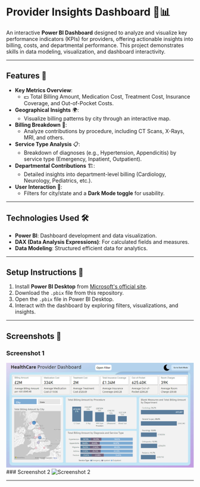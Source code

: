 # Provider Insights Dashboard 🏥📊

An interactive **Power BI Dashboard** designed to analyze and visualize key performance indicators (KPIs) for providers, offering actionable insights into billing, costs, and departmental performance. This project demonstrates skills in data modeling, visualization, and dashboard interactivity.

---

## Features 🚀

- **Key Metrics Overview**:
  - 💵 Total Billing Amount, Medication Cost, Treatment Cost, Insurance Coverage, and Out-of-Pocket Costs.
- **Geographical Insights** 🌍:
  - Visualize billing patterns by city through an interactive map.
- **Billing Breakdown** 🩻:
  - Analyze contributions by procedure, including CT Scans, X-Rays, MRI, and others.
- **Service Type Analysis** 📋:
  - Breakdown of diagnoses (e.g., Hypertension, Appendicitis) by service type (Emergency, Inpatient, Outpatient).
- **Departmental Contributions** 🏗️:
  - Detailed insights into department-level billing (Cardiology, Neurology, Pediatrics, etc.).
- **User Interaction** 🔄:
  - Filters for city/state and a **Dark Mode toggle** for usability.

---

## Technologies Used 🛠️

- **Power BI**: Dashboard development and data visualization.
- **DAX (Data Analysis Expressions)**: For calculated fields and measures.
- **Data Modeling**: Structured efficient data for analytics.

---

## Setup Instructions 📂

1. Install **Power BI Desktop** from [Microsoft's official site](https://powerbi.microsoft.com/).
2. Download the `.pbix` file from this repository.
3. Open the `.pbix` file in Power BI Desktop.
4. Interact with the dashboard by exploring filters, visualizations, and insights.



---

## Screenshots 📸

### Screenshot 1
![Screenshot 1](Power%20BI/Screenshots/Screenshot%202024-12-28%20224044.png)### Screenshot 2
![Screenshot 2](Healthcare%20Provide%20Dataset/Healthcare%20Provide%20Dataset/Screenshots/Screenshot%202024-12-28%202241...)


---

